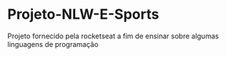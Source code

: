 # Projeto-NLW-E-Sports
Projeto fornecido pela rocketseat a fim de ensinar sobre algumas linguagens de programação 
